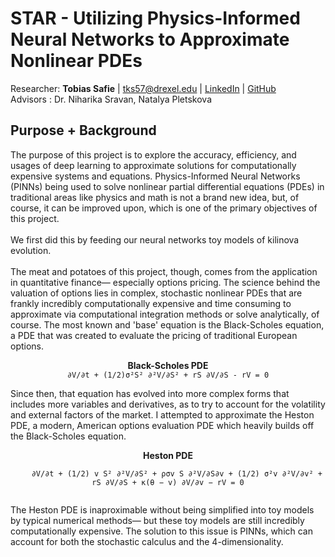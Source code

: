 # **STAR - Utilizing Physics-Informed Neural Networks to Approximate Nonlinear PDEs**
Researcher: **Tobias Safie** | [tks57@drexel.edu](mailto:tks57@drexel.edu) | [LinkedIn](linkedin.com/in/tsafie) | [GitHub](github.com/tobiassafie)
<br>
Advisors  : Dr. Niharika Sravan, Natalya Pletskova
## **Purpose + Background**
The purpose of this project is to explore the accuracy, efficiency, and usages of deep learning to approximate solutions for computationally expensive systems and equations. 
Physics-Informed Neural Networks (PINNs) being used to solve nonlinear partial differential equations (PDEs) in traditional areas like physics and math is not a brand new idea, but, of course, it can be improved upon, which is one of the primary objectives of this project.
<br><br>
We first did this by feeding our neural networks toy models of kilinova evolution. 
<br><br>
The meat and potatoes of this project, though, comes from the application in quantitative finance— especially options pricing.
The science behind the valuation of options lies in complex, stochastic nonlinear PDEs that are frankly incredibly computationally expensive and time consuming to approximate via computational integration methods or solve analytically, of course. 
The most known and 'base' equation is the Black-Scholes equation, a PDE that was created to evaluate the pricing of traditional European options.
<p align="center">
  <strong>Black-Scholes PDE</strong><br>
  <code>∂V/∂t + (1/2)σ²S² ∂²V/∂S² + rS ∂V/∂S - rV = 0</code>
</p>
Since then, that equation has evolved into more complex forms that includes more variables and derivatives, as to try to account for the volatility and external factors of the market.
I attempted to approximate the Heston PDE, a modern, American options evaluation PDE which heavily builds off the Black-Scholes equation.
<p align="center">
  <strong>Heston PDE</strong><br>
  <code>
    ∂V/∂t + (1/2) v S² ∂²V/∂S² + ρσv S ∂²V/∂S∂v + (1/2) σ²v ∂²V/∂v² + rS ∂V/∂S + κ(θ − v) ∂V/∂v − rV = 0
  </code>
</p>
The Heston PDE is inaproximable without being simplified into toy models by typical numerical methods— but these toy models are still incredibly computationally expensive.
The solution to this issue is PINNs, which can account for both the stochastic calculus and the 4-dimensionality.
